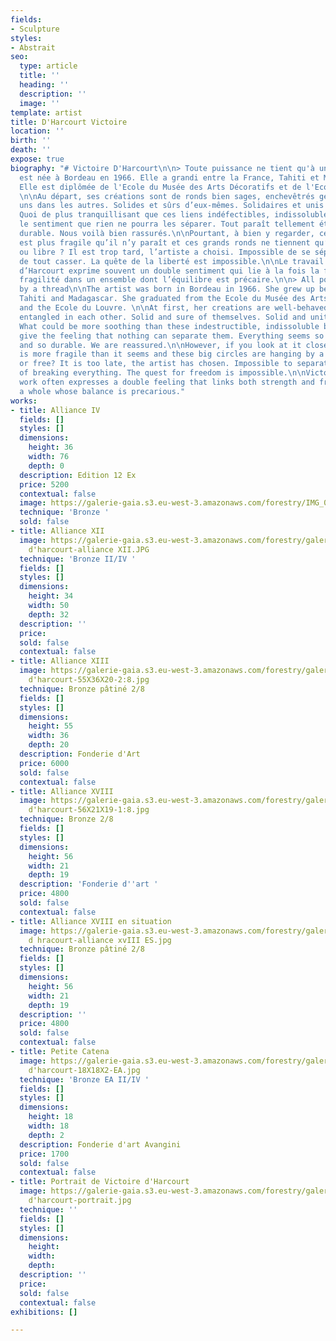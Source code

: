 ```yaml
---
fields:
- Sculpture
styles:
- Abstrait
seo:
  type: article
  title: ''
  heading: ''
  description: ''
  image: ''
template: artist
title: D'Harcourt Victoire
location: ''
birth: ''
death: ''
expose: true
biography: "# Victoire D'Harcourt\n\n> Toute puissance ne tient qu'à un fil\n\nL'artiste
  est née à Bordeau en 1966. Elle a grandi entre la France, Tahiti et Madagascar.
  Elle est diplômée de l'Ecole du Musée des Arts Décoratifs et de l'Ecole du Louvre.
  \n\nAu départ, ses créations sont de ronds bien sages, enchevêtrés gentiment les
  uns dans les autres. Solides et sûrs d’eux-mêmes. Solidaires et unis pour toujours.
  Quoi de plus tranquillisant que ces liens indéfectibles, indissolubles, qui donnent
  le sentiment que rien ne pourra les séparer. Tout paraît tellement établi et tellement
  durable. Nous voilà bien rassurés.\n\nPourtant, à bien y regarder, cette toute puissance
  est plus fragile qu’il n’y paraît et ces grands ronds ne tiennent qu’à un fil. Unis
  ou libre ? Il est trop tard, l’artiste a choisi. Impossible de se séparer au risque
  de tout casser. La quête de la liberté est impossible.\n\nLe travail de Victoire
  d’Harcourt exprime souvent un double sentiment qui lie à la fois la force et la
  fragilité dans un ensemble dont l’équilibre est précaire.\n\n> All potency hangs
  by a thread\n\nThe artist was born in Bordeau in 1966. She grew up between France,
  Tahiti and Madagascar. She graduated from the Ecole du Musée des Arts Décoratifs
  and the Ecole du Louvre. \n\nAt first, her creations are well-behaved circles, nicely
  entangled in each other. Solid and sure of themselves. Solid and united forever.
  What could be more soothing than these indestructible, indissoluble bonds, which
  give the feeling that nothing can separate them. Everything seems so established
  and so durable. We are reassured.\n\nHowever, if you look at it closely, this omnipotence
  is more fragile than it seems and these big circles are hanging by a thread. United
  or free? It is too late, the artist has chosen. Impossible to separate at the risk
  of breaking everything. The quest for freedom is impossible.\n\nVictoire d'Harcourt's
  work often expresses a double feeling that links both strength and fragility in
  a whole whose balance is precarious."
works:
- title: Alliance IV
  fields: []
  styles: []
  dimensions:
    height: 36
    width: 76
    depth: 0
  description: Edition 12 Ex
  price: 5200
  contextual: false
  image: https://galerie-gaia.s3.eu-west-3.amazonaws.com/forestry/IMG_0226.jpeg
  technique: 'Bronze '
  sold: false
- title: Alliance XII
  image: https://galerie-gaia.s3.eu-west-3.amazonaws.com/forestry/galerie gaia - victoire
    d'harcourt-alliance XII.JPG
  technique: 'Bronze II/IV '
  fields: []
  styles: []
  dimensions:
    height: 34
    width: 50
    depth: 32
  description: ''
  price: 
  sold: false
  contextual: false
- title: Alliance XIII
  image: https://galerie-gaia.s3.eu-west-3.amazonaws.com/forestry/galerie-gaia-victoire
    d'harcourt-55X36X20-2:8.jpg
  technique: Bronze pâtiné 2/8
  fields: []
  styles: []
  dimensions:
    height: 55
    width: 36
    depth: 20
  description: Fonderie d'Art
  price: 6000
  sold: false
  contextual: false
- title: Alliance XVIII
  image: https://galerie-gaia.s3.eu-west-3.amazonaws.com/forestry/galerie-gaia-victoire
    d'harcourt-56X21X19-1:8.jpg
  technique: Bronze 2/8
  fields: []
  styles: []
  dimensions:
    height: 56
    width: 21
    depth: 19
  description: 'Fonderie d''art '
  price: 4800
  sold: false
  contextual: false
- title: Alliance XVIII en situation
  image: https://galerie-gaia.s3.eu-west-3.amazonaws.com/forestry/galerie-gaia-victoire
    d hracourt-alliance xvIII ES.jpg
  technique: Bronze pâtiné 2/8
  fields: []
  styles: []
  dimensions:
    height: 56
    width: 21
    depth: 19
  description: ''
  price: 4800
  sold: false
  contextual: false
- title: Petite Catena
  image: https://galerie-gaia.s3.eu-west-3.amazonaws.com/forestry/galerie-gaia-victoire
    d'harcourt-18X18X2-EA.jpg
  technique: 'Bronze EA II/IV '
  fields: []
  styles: []
  dimensions:
    height: 18
    width: 18
    depth: 2
  description: Fonderie d'art Avangini
  price: 1700
  sold: false
  contextual: false
- title: Portrait de Victoire d'Harcourt
  image: https://galerie-gaia.s3.eu-west-3.amazonaws.com/forestry/galerie-gaia-victoire
    d'harcourt-portrait.jpg
  technique: ''
  fields: []
  styles: []
  dimensions:
    height: 
    width: 
    depth: 
  description: ''
  price: 
  sold: false
  contextual: false
exhibitions: []

---
```


